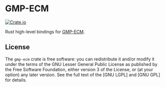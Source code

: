 # GMP-ECM

[![Crate.io](https://img.shields.io/crates/v/gmp-ecm.svg)](https://crates.io/crates/gmp-ecm)

Rust high-level bindings for [GMP-ECM](https://gitlab.inria.fr/zimmerma/ecm).

## License

The `gmp-ecm` crate is free software: you can redistribute it
and/or modify it under the terms of the GNU Lesser General Public
License as published by the Free Software Foundation, either version 3
of the License, or (at your option) any later version. See the full
text of the [GNU LGPL] and [GNU GPL] for details.

